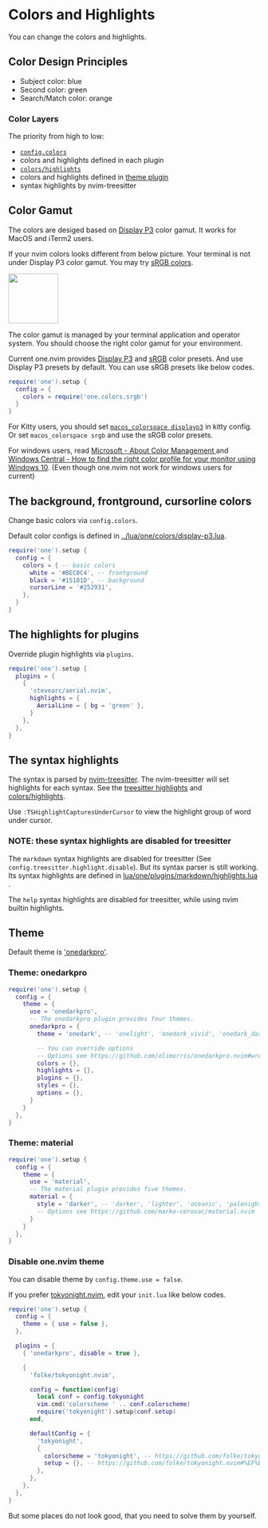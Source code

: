 # Colors and Highlights

You can change the colors and highlights.

## Color Design Principles

- Subject color: blue
- Second color: green
- Search/Match color: orange

### Color Layers

The priority from high to low:

- [`config.colors`](../lua/one/colors/display-p3.lua)
- colors and highlights defined in each plugin
- [`colors/highlights`](../lua/one/plugins/colors/highlights.lua)
-  colors and highlights defined in [theme plugin](../lua/one/plugins/themes/init.lua)
- syntax highlights by nvim-treesitter

## Color Gamut

The colors are desiged based on [Display P3](https://www.color.org/chardata/rgb/DisplayP3.xalter) color gamut. It works for MacOS and iTerm2 users.

If your nvim colors looks different from below picture. Your terminal is not under Display P3 color gamut.
You may try [sRGB colors](../lua/one/colors/srgb.lua).

<img src="https://media.githubusercontent.com/media/adoyle-h/_imgs/master/github/one.nvim/colors.png" height="100px" />

The color gamut is managed by your terminal application and operator system.
You should choose the right color gamut for your environment.

Current one.nvim provides [Display P3](../lua/one/colors/display-p3.lua) and [sRGB](../lua/one/colors/srgb.lua) color presets.
And use Display P3 presets by default. You can use sRGB presets like below codes.

```lua
require('one').setup {
  config = {
    colors = require('one.colors.srgb')
  }
}
```

For Kitty users, you should set [`macos_colorspace displayp3`](https://sw.kovidgoyal.net/kitty/conf/#opt-kitty.macos_colorspace) in kitty config. Or set `macos_colorspace srgb` and use the sRGB color presets.

For windows users, read [Microsoft - About Color Management
](https://support.microsoft.com/en-us/windows/about-color-management-2a2ed8fa-cf09-83c5-e55c-d1428519f616) and [Windows Central - How to find the right color profile for your monitor using Windows 10](https://www.windowscentral.com/how-configure-correct-color-profile-your-monitor-windows-10). (Even though one.nvim not work for windows users for current)

## The background, frontground, cursorline colors

Change basic colors via `config.colors`.

Default color configs is defined in [../lua/one/colors/display-p3.lua](../lua/one/colors/display-p3.lua).

```lua
require('one').setup {
  config = {
    colors = { -- basic colors
      white = '#BEC0C4', -- frontground
      black = '#15181D', -- background
      cursorLine = '#252931',
    },
  }
}
```

## The highlights for plugins

Override plugin highlights via `plugins`.

```lua
require('one').setup {
  plugins = {
    {
      'stevearc/aerial.nvim',
      highlights = {
        AerialLine = { bg = 'green' },
      }
    },
  },
}
```

## The syntax highlights

The syntax is parsed by [nvim-treesitter](https://github.com/nvim-treesitter/nvim-treesitter). The nvim-treesitter will set highlights for each syntax. See the [treesitter highlights](../lua/one/plugins/treesitter/highlights.lua) and [colors/highlights](../lua/one/plugins/colors/highlights.lua).

Use `:TSHighlightCapturesUnderCursor` to view the highlight group of word under cursor.

### NOTE: these syntax highlights are disabled for treesitter

The `markdown` syntax highlights are disabled for treesitter (See `config.treesitter.highlight.disable`).
But its syntax parser is still working.
Its syntax highlights are defined in [lua/one/plugins/markdown/highlights.lua](../lua/one/plugins/markdown/highlights.lua) .

The `help` syntax highlights are disabled for treesitter, while using nvim builtin highlights.

## Theme

Default theme is ['onedarkpro'](../lua/one/plugins/themes/onedarkpro.lua).

### Theme: onedarkpro

```lua
require('one').setup {
  config = {
    theme = {
      use = 'onedarkpro',
      -- The onedarkpro plugin provides four themes.
      onedarkpro = {
        theme = 'onedark', -- 'onelight', 'onedark_vivid', 'onedark_dark'

        -- You can override options
        -- Options see https://github.com/olimorris/onedarkpro.nvim#wrench-configuration
        colors = {},
        highlights = {},
        plugins = {},
        styles = {},
        options = {},
      }
    }
  },
}
```

### Theme: material

```lua
require('one').setup {
  config = {
    theme = {
      use = 'material',
      -- The material plugin provides five themes.
      material = {
        style = 'darker', -- 'darker', 'lighter', 'oceanic', 'palenight' 'deep ocean'
        -- Options see https://github.com/marko-cerovac/material.nvim
      }
    }
  },
}
```

### Disable one.nvim theme

You can disable theme by `config.theme.use = false`.

If you prefer [tokyonight.nvim](https://github.com/folke/tokyonight.nvim), edit your `init.lua` like below codes.

```lua
require('one').setup {
  config = {
    theme = { use = false },
  },

  plugins = {
    { 'onedarkpro', disable = true },

    {
      'folke/tokyonight.nvim',

      config = function(config)
        local conf = config.tokyonight
        vim.cmd('colorscheme ' .. conf.colorscheme)
        require('tokyonight').setup(conf.setup)
      end,

      defaultConfig = {
        'tokyonight',
        {
          colorscheme = 'tokyonight', -- https://github.com/folke/tokyonight.nvim#-usage
          setup = {}, -- https://github.com/folke/tokyonight.nvim#%EF%B8%8F-configuration
        },
      },
    },
  },
}
```

But some places do not look good, that you need to solve them by yourself.
